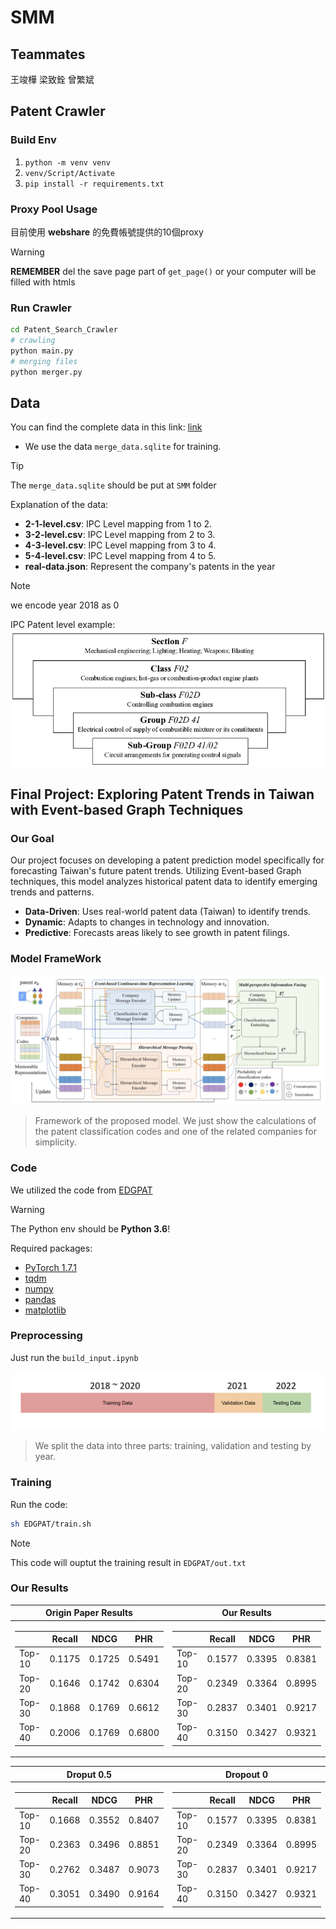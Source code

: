# SMM
## Teammates
王竣樺
梁致銓
曾繁斌
## Patent Crawler
### Build Env 
1. `python -m venv venv`  
1. `venv/Script/Activate`  
1. `pip install -r requirements.txt` 
### Proxy Pool Usage  
目前使用 **webshare** 的免費帳號提供的10個proxy
> [!WARNING]
> **REMEMBER** del the save page part of `get_page()` or your computer will be filled with htmls 
### Run Crawler
```bash
cd Patent_Search_Crawler
# crawling
python main.py
# merging files
python merger.py
```
## Data
You can find the complete data in this link: [link](https://drive.google.com/drive/folders/126X007qTLFmRhL6Fr0MCaCgDAZLMSM7F?usp=sharing)
- We use the data `merge_data.sqlite`  for training.
> [!TIP]
> The `merge_data.sqlite` should be put at `SMM` folder


Explanation of the data:
- **2-1-level.csv**: IPC Level mapping from 1 to 2.
- **3-2-level.csv**: IPC Level mapping from 2 to 3.
- **4-3-level.csv**: IPC Level mapping from 3 to 4.
- **5-4-level.csv**: IPC Level mapping from 4 to 5.
- **real-data.json**: Represent the company's patents in the year
> [!NOTE]
> we encode year 2018 as 0
>
> IPC Patent level example:
> ![patent example](pic/patent_level.png "Patent Example")

## Final Project: Exploring Patent Trends in Taiwan with Event-based Graph Techniques
### Our Goal
Our project focuses on developing a patent prediction model specifically for forecasting Taiwan's future patent trends. Utilizing Event-based Graph techniques, this model analyzes historical patent data to identify emerging trends and patterns.
- **Data-Driven**: Uses real-world patent data (Taiwan) to identify trends.
- **Dynamic**: Adapts to changes in technology and innovation.
- **Predictive**: Forecasts areas likely to see growth in patent filings.
### Model FrameWork
![model architecture](pic/model_architecture.png "Model Architecture")
> Framework of the proposed model. We just show the calculations of the patent classification codes and one of the related companies for simplicity.
### Code
We utilized the code from [EDGPAT](https://github.com/Hope-Rita/EDGPAT)

> [!WARNING]
> The Python env should be **Python 3.6**!


Required packages:
- [PyTorch 1.7.1](https://pytorch.org/)
- [tqdm](https://github.com/tqdm/tqdm)
- [numpy](https://github.com/numpy/numpy)
- [pandas](https://github.com/pandas-dev/pandas)
- [matplotlib](https://github.com/matplotlib/matplotlib)
### Preprocessing
Just run the `build_input.ipynb`

![split data](pic/split_data.png "Split Data")
> We split the data into three parts: training, validation and testing by year.
### Training
Run the code:
```bash
sh EDGPAT/train.sh
```
> [!NOTE]
> This code will ouptut the training result in `EDGPAT/out.txt`

### Our Results
|Origin Paper Results|Our Results|
|--|--|
|<table> <thead> <tr><th></th><th>Recall</th><th>NDCG</th><th>PHR</th></tr> </thead> <tbody> <tr><td>Top-10</td><td>0.1175</td><td>0.1725</td><td>0.5491</td></tr> <tr><td>Top-20</td><td>0.1646</td><td>0.1742</td><td>0.6304</td></tr> <tr><td>Top-30</td><td>0.1868</td><td>0.1769</td><td>0.6612</td></tr> <tr><td>Top-40</td><td>0.2006</td><td>0.1769</td><td>0.6800</td></tr> </tbody> </table>|<table> <thead> <tr><th></th><th>Recall</th><th>NDCG</th><th>PHR</th></tr> </thead> <tbody> <tr><td>Top-10</td><td>0.1577</td><td>0.3395</td><td>0.8381</td></tr> <tr><td>Top-20</td><td>0.2349</td><td>0.3364</td><td>0.8995</td></tr> <tr><td>Top-30</td><td>0.2837</td><td>0.3401</td><td>0.9217</td></tr> <tr><td>Top-40</td><td>0.3150</td><td>0.3427</td><td>0.9321</td></tr> </tbody> </table>|


|Droput 0.5 |Dropout 0|
|--|--|
|<table> <thead> <tr><th></th><th>Recall</th><th>NDCG</th><th>PHR</th></tr> </thead> <tbody> <tr><td>Top-10</td><td>0.1668</td><td>0.3552</td><td>0.8407</td></tr> <tr><td>Top-20</td><td>0.2363</td><td>0.3496</td><td>0.8851</td></tr> <tr><td>Top-30</td><td>0.2762</td><td>0.3487</td><td>0.9073</td></tr> <tr><td>Top-40</td><td>0.3051</td><td>0.3490</td><td>0.9164</td></tr> </tbody> </table>|<table> <thead> <tr><th></th><th>Recall</th><th>NDCG</th><th>PHR</th></tr> </thead> <tbody> <tr><td>Top-10</td><td>0.1577</td><td>0.3395</td><td>0.8381</td></tr> <tr><td>Top-20</td><td>0.2349</td><td>0.3364</td><td>0.8995</td></tr> <tr><td>Top-30</td><td>0.2837</td><td>0.3401</td><td>0.9217</td></tr> <tr><td>Top-40</td><td>0.3150</td><td>0.3427</td><td>0.9321</td></tr> </tbody> </table>|

